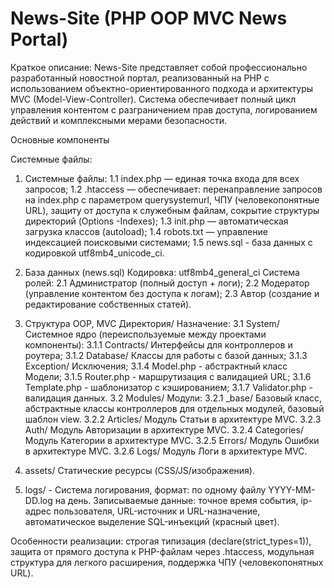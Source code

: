 # News-Site (PHP OOP MVC News Portal)

Краткое описание: News-Site представляет собой профессионально разработанный новостной портал, реализованный на PHP с использованием объектно-ориентированного подхода и архитектуры MVC (Model-View-Controller). Система обеспечивает полный цикл управления контентом с разграничением прав доступа, логированием действий и комплексными мерами безопасности.

Основные компоненты

Системные файлы:
1. Системные файлы:
1.1 index.php — единая точка входа для всех запросов;
1.2 .htaccess — обеспечивает: перенаправление запросов на index.php с параметром querysystemurl, ЧПУ (человекопонятные URL), защиту от доступа к служебным файлам, сокрытие структуры директорий (Options -Indexes);
1.3 init.php — автоматическая загрузка классов (autoload);
1.4 robots.txt — управление индексацией поисковыми системами;
1.5 news.sql - база данных с кодировкой utf8mb4_unicode_ci.

2. База данных (news.sql) Кодировка: utf8mb4_general_ci Система ролей:
2.1 Администратор (полный доступ + логи);
2.2 Модератор (управление контентом без доступа к логам);
2.3 Автор (создание и редактирование собственных статей).

3. Структура OOP, MVC Директория/ Назначение:
3.1 System/ Системное ядро (переиспользуемые между проектами компоненты):
3.1.1 Contracts/ Интерфейсы для контроллеров и роутера;
3.1.2 Database/ Классы для работы с базой данных;
3.1.3 Exception/ Исключения;
3.1.4 Model.php - абстрактный класс Модели;
3.1.5 Router.php - маршрутизация с валидацией URL;
3.1.6 Template.php - шаблонизатор с кэшированием;
3.1.7 Validator.php - валидация данных.
3.2 Modules/ Модули:
3.2.1 _base/ Базовый класс, абстрактные классы контроллеров для отдельных модулей, базовый шаблон view.
3.2.2 Articles/ Модуль Статьи в архитектуре MVC.
3.2.3 Auth/ Модуль Авторизации в архитектуре MVC.
3.2.4 Categories/ Модуль Категории в архитектуре MVC.
3.2.5 Errors/ Модуль Ошибки в архитектуре MVC.
3.2.6 Logs/ Модуль Логи в архитектуре MVC.

4. assets/ Статические ресурсы (CSS/JS/изображения).

5. logs/ - Система логирования, формат: по одному файлу YYYY-MM-DD.log на день. Записываемые данные: точное время события, ip-адрес пользователя, URL-источник и URL-назначение, автоматическое выделение SQL-инъекций (красный цвет).

Особенности реализации: строгая типизация (declare(strict_types=1)), защита от прямого доступа к PHP-файлам через .htaccess, модульная структура для легкого расширения, поддержка ЧПУ (человекопонятных URL).
